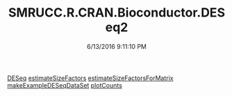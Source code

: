 ﻿---
title: SMRUCC.R.CRAN.Bioconductor.DESeq2
date: 6/13/2016 9:11:10 PM
---

[DESeq](T-SMRUCC.R.CRAN.Bioconductor.DESeq2.DESeq.html)
[estimateSizeFactors](T-SMRUCC.R.CRAN.Bioconductor.DESeq2.estimateSizeFactors.html)
[estimateSizeFactorsForMatrix](T-SMRUCC.R.CRAN.Bioconductor.DESeq2.estimateSizeFactorsForMatrix.html)
[makeExampleDESeqDataSet](T-SMRUCC.R.CRAN.Bioconductor.DESeq2.makeExampleDESeqDataSet.html)
[plotCounts](T-SMRUCC.R.CRAN.Bioconductor.DESeq2.plotCounts.html)
